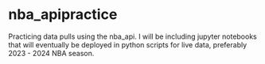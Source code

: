 # nba_apipractice
Practicing data pulls using the nba_api. I will be including jupyter notebooks that will eventually be deployed in python scripts for live data, preferably 2023 - 2024 NBA season. 
